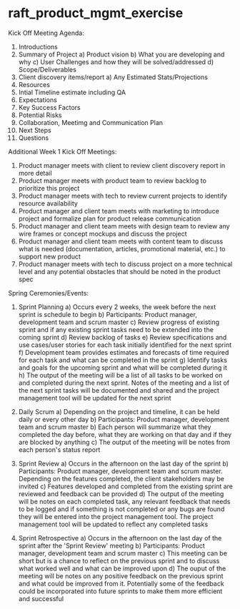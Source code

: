 # raft_product_mgmt_exercise

Kick Off Meeting Agenda:
1) Introductions
2) Summary of Project
a) Product vision
b) What you are developing and why
c) User Challenges and how they will be solved/addressed
d) Scope/Deliverables
3) Client discovery items/report
a) Any Estimated Stats/Projections
4) Resources
5) Intial Timeline estimate including QA
6) Expectations
7) Key Success Factors
8) Potential Risks
9) Collaboration, Meetimg and Communication Plan
10) Next Steps
11) Questions

Additional Week 1 Kick Off Meetings:
1) Product manager meets with client to review client discovery report in more detail
2) Product manager meets with product team to review backlog to prioritize this project
3) Product manager meets with tech to review current projects to identify resource availability
4) Product manager and client team meets with marketing to introduce project and formalize plan for product release communication
5) Product manager and client team meets with design team to review any wire frames or concept mockups and discuss the project
6) Product manager and client team meets with content team to discuss what is needed (documentation, articles, promotional material, etc.) to support new product
7) Product manager meets with tech to discuss project on a more technical level and any potential obstacles that should be noted in the product spec

Spring Ceremonies/Events:
1) Sprint Planning
a) Occurs every 2 weeks, the week before the next sprint is schedule to begin
b) Participants: Product manager, development team and scrum master
c) Review progress of existing sprint and if any existing sprint tasks need to be extended into the coming sprint
d) Review backlog of tasks
e) Review specifications and use cases/user stories for each task initially identified for the next sprint
f) Development team provides estimates and forecasts of time required for each task and what can be completed in the sprint
g) Identify tasks and goals for the upcoming sprint and what will be completed during it
h) The output of the meeting will be a list of all tasks to be worked on and completed during the next sprint. Notes of the meeting and a list of the next sprint tasks will be documented and shared and the project management tool will be updated for the next sprint

2) Daily Scrum
a) Depending on the project and timeline, it can be held daily or every other day
b) Participants: Product manager, development team and scrum master
b) Each person will summarize what they completed the day before, what they are working on that day and if they are blocked by anything
c) The output of the meeting will be notes from each person's status report

3) Sprint Review
a) Occurs in the afternoon on the last day of the sprint
b) Participants: Product manager, development team and scrum master. Depending on the features completed, the client stakeholders may be invited
c) Features developed and completed from the existing sprint are reviewed and feedback can be provided
d) The output of the meeting will be notes on each completed task, any relevant feedback that needs to be logged and if something is not completed or any bugs are found they will be entered into the project management tool. The project management tool will be updated to reflect any completed tasks

4) Sprint Retrospective
a) Occurs in the afternoon on the last day of the sprint after the 'Sprint Review' meeting
b) Participants: Product manager, development team and scrum master
c) This meeting can be short but is a chance to reflect on the previous sprint and to discuss what worked well and what can be improved upon
d) The ouput of the meeting will be notes on any positive feedback on the previous sprint and what could be improved from it. Potentially some of the feedback could be incorporated into future sprints to make them more efficient and successful
